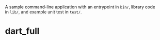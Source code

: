 A sample command-line application with an entrypoint in `bin/`, library code
in `lib/`, and example unit test in `test/`.
# dart_full
